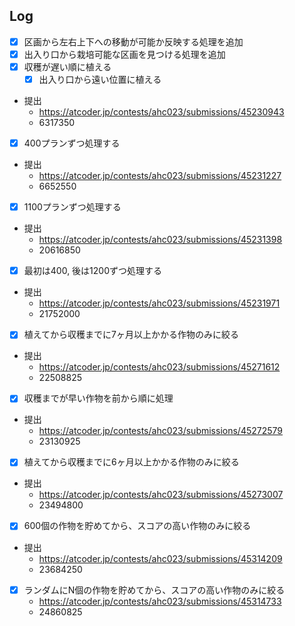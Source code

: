 ## Log

- [x] 区画から左右上下への移動が可能か反映する処理を追加
- [x] 出入り口から栽培可能な区画を見つける処理を追加
- [x] 収穫が遅い順に植える
  - [x] 出入り口から遠い位置に植える
- 提出
  - <https://atcoder.jp/contests/ahc023/submissions/45230943>
  - 6317350
- [x] 400プランずつ処理する
- 提出
  - <https://atcoder.jp/contests/ahc023/submissions/45231227>
  - 6652550
- [x] 1100プランずつ処理する
- 提出
  - <https://atcoder.jp/contests/ahc023/submissions/45231398>
  - 20616850
- [x] 最初は400, 後は1200ずつ処理する
- 提出
  - <https://atcoder.jp/contests/ahc023/submissions/45231971>
  - 21752000
- [x] 植えてから収穫までに7ヶ月以上かかる作物のみに絞る
- 提出
  - <https://atcoder.jp/contests/ahc023/submissions/45271612>
  - 22508825
- [x] 収穫までが早い作物を前から順に処理
- 提出
  - <https://atcoder.jp/contests/ahc023/submissions/45272579>
  - 23130925
- [x] 植えてから収穫までに6ヶ月以上かかる作物のみに絞る
- 提出
  - <https://atcoder.jp/contests/ahc023/submissions/45273007>
  - 23494800
- [x] 600個の作物を貯めてから、スコアの高い作物のみに絞る
- 提出
  - <https://atcoder.jp/contests/ahc023/submissions/45314209>
  - 23684250
- [x] ランダムにN個の作物を貯めてから、スコアの高い作物のみに絞る
  - <https://atcoder.jp/contests/ahc023/submissions/45314733>
  - 24860825
